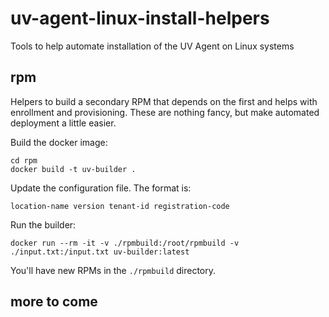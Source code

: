 # uv-agent-linux-install-helpers

Tools to help automate installation of the UV Agent on Linux systems

## rpm

Helpers to build a secondary RPM that depends on the first and helps with enrollment and
provisioning.  These are nothing fancy, but make automated deployment a little easier.


Build the docker image:

```
cd rpm
docker build -t uv-builder .
```

Update the configuration file.  The format is:
```
location-name version tenant-id registration-code
```

Run the builder:

```
docker run --rm -it -v ./rpmbuild:/root/rpmbuild -v ./input.txt:/input.txt uv-builder:latest
```

You'll have new RPMs in the `./rpmbuild` directory.

## more to come
